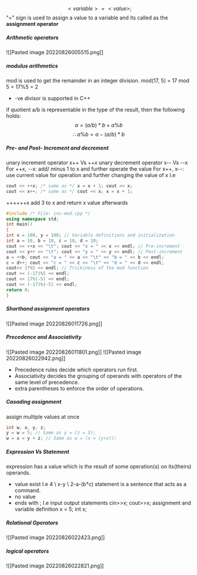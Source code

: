 $$<variable>=<value>;$$
"=" sign is used to assign a value to a variable and its called as the **assignment operator**

##### Arithmetic operators
![[Pasted image 20220826005515.png]]

##### modulus arithmetics
mod is used to get the remainder in an integer division. 
mod(17, 5) = 17 mod 5 = 17%5 = 2
- -ve divisor is supported in C++

if quotient a/b is representable in the type of the result, then the following holds:
$$a=(a/b)*b+a\%b$$
$$\therefore a\%b=a-(a/b)*b$$

##### Pre- and Post- Increment and decrement
unary increment operator   x++ Vs ++x
unary decrement operator   x-- Vs --x
For ++x, --x:
add/ minus 1 to x and further operate the value
For x++, x--:
use current value for operation and further changing the value of x
I.e
```C++
cout << ++x; /* same as */ x = x + 1; cout << x;
cout << x++; /* same as */ cout << x; x = x + 1;
```
++++++x add 3 to x and return x value afterwards
```C++
#include /* File: inc-mod.cpp */ 
using namespace std; 
int main() 
{ 
int x = 100, y = 100; // Variable definitions and initialization 
int a = 10, b = 10, c = 10, d = 10; 
cout << ++x << "\t"; cout << "x = " << x << endl; // Pre-increment 
cout << y++ << "\t"; cout << "y = " << y << endl; // Post-increment 
a = ++b; cout << "a = " << a << "\t" << "b = " << b << endl; 
c = d++; cout << "c = " << c << "\t" << "d = " << d << endl; 
cout<< 17%5 << endl; // Trickiness of the mod function 
cout << (-17)%5 << endl; 
cout << 17%(-5) << endl; 
cout << (-17)%(-5) << endl;
return 0; 
}
```

##### Shorthand assignment operators
![[Pasted image 20220826011726.png]]

##### Precedence and Associativity
![[Pasted image 20220826011801.png]]
![[Pasted image 20220826022942.png]]
- Precedence rules decide which operators run first.
- Associativity decides the grouping of operands with operators of the same level of precedence.
- extra parentheses to enforce the order of operations.

##### Casading assignment
assign multiple values at once
```C++
int w, x, y, z;
y = w = 5; // Same as y = (z = 5);
w = x = y + z; // Same as w = (x = (y+z));
```

##### Expression Vs Statement
expression has a value which is the result of some operation(s) on its(theirs) operands.
- value exist
I.e 4 \ x-y \ 2-a-(b$*$c)
statement is a sentence that acts as a command.
- no value
- ends with ;
I.e input output statements cin>>x; cout>>x;
assignment and variable definition x = 5; int x;

##### Relational Operators
![[Pasted image 20220826022423.png]]

##### logical operators
![[Pasted image 20220826022821.png]]